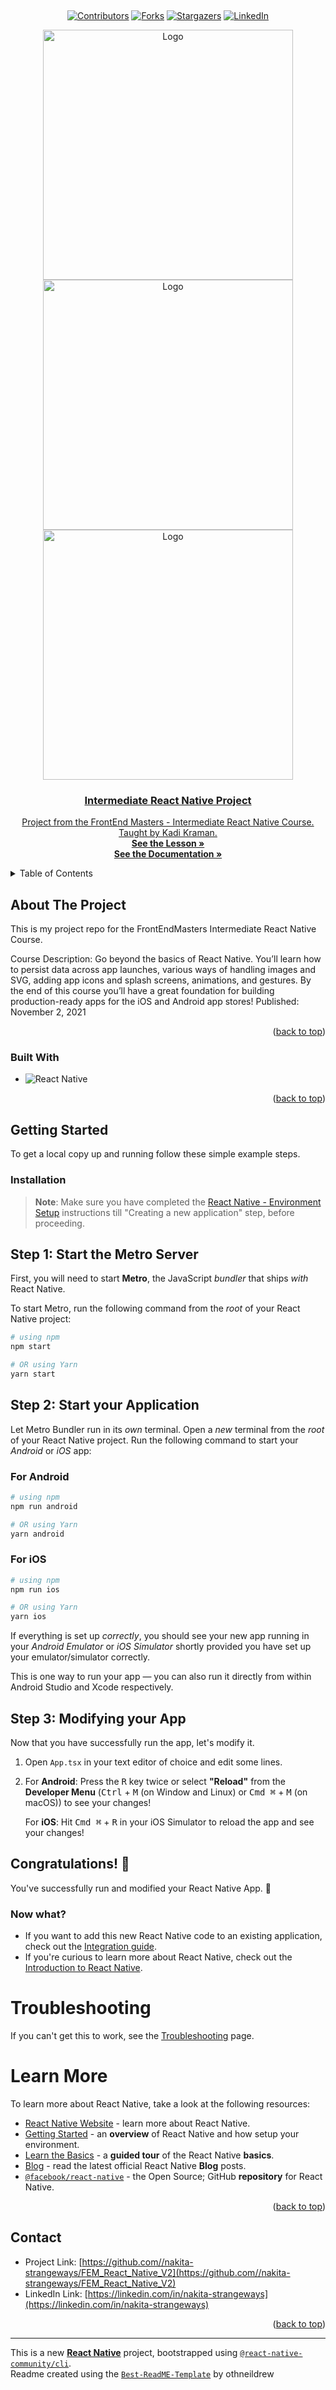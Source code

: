 <a name="readme-top"></a>

<!-- PROJECT LOGO -->
<br />
<div align="center">

[![Contributors][contributors-shield]][contributors-url]
[![Forks][forks-shield]][forks-url]
[![Stargazers][stars-shield]][stars-url]
[![LinkedIn][linkedin-shield]][linkedin-url]

  <a href="https://github.com/nakita-strangeways/FEM_Intermediate_React_Native">
   <img src="https://github.com/nakita-strangeways/FEM_Intermediate_React_Native/assets/40547453/aaf569ab-33f8-4bc6-a2c0-79f34226470e" alt="Logo" height="400" >
   <img src="https://github.com/nakita-strangeways/FEM_Intermediate_React_Native/assets/40547453/bce7b3cf-7e0e-4edd-b09b-0e80049296d7" alt="Logo" height="400" >
   <img src="https://github.com/nakita-strangeways/FEM_Intermediate_React_Native/assets/40547453/49145363-0a93-4d2c-a127-3deb88b2fd30" alt="Logo" height="400" >

<h3 align="center">Intermediate React Native Project</h3>
  <p align="center">
    Project from the FrontEnd Masters - Intermediate React Native Course. Taught by Kadi Kraman.
    <br />
    <a href="https://frontendmasters.com/courses/intermediate-react-native/"><strong>See the Lesson »</strong></a>
     <br />
    <a href="https://kadikraman.github.io/react-native-beyond-basics/"><strong>See the Documentation »</strong></a>
    <br />
  </p>
</div>

<!-- TABLE OF CONTENTS -->
<details>
  <summary>Table of Contents</summary>
  <ol>
    <li>
      <a href="#about-the-project">About The Project</a>
      <ul>
        <li><a href="#built-with">Built With</a></li>
      </ul>
    </li>
    <li>
      <a href="#getting-started">Getting Started</a>
      <ul>
        <li><a href="#installation">Installation</a></li>
      </ul>
    </li>
    <li><a href="#troubleshooting">Troubleshooting</a></li>
    <li><a href="#learn-more">Learn More</a></li>
    <li><a href="#contact">Contact</a></li>
  </ol>
</details>

<!-- ABOUT THE PROJECT -->

## About The Project

This is my project repo for the FrontEndMasters Intermediate React Native Course.

Course Description: Go beyond the basics of React Native. You’ll learn how to persist data across app launches, various ways of handling images and SVG, adding app icons and splash screens, animations, and gestures. By the end of this course you’ll have a great foundation for building production-ready apps for the iOS and Android app stores! Published: November 2, 2021

<p align="right">(<a href="#readme-top">back to top</a>)</p>

### Built With

- ![React Native](https://img.shields.io/badge/react_native-%2320232a.svg?style=for-the-badge&logo=react&logoColor=%2361DAFB)

<p align="right">(<a href="#readme-top">back to top</a>)</p>

<!-- GETTING STARTED -->

## Getting Started

To get a local copy up and running follow these simple example steps.

### Installation

> **Note**: Make sure you have completed the [React Native - Environment Setup](https://reactnative.dev/docs/environment-setup) instructions till "Creating a new application" step, before proceeding.

## Step 1: Start the Metro Server

First, you will need to start **Metro**, the JavaScript _bundler_ that ships _with_ React Native.

To start Metro, run the following command from the _root_ of your React Native project:

```bash
# using npm
npm start

# OR using Yarn
yarn start
```

## Step 2: Start your Application

Let Metro Bundler run in its _own_ terminal. Open a _new_ terminal from the _root_ of your React Native project. Run the following command to start your _Android_ or _iOS_ app:

### For Android

```bash
# using npm
npm run android

# OR using Yarn
yarn android
```

### For iOS

```bash
# using npm
npm run ios

# OR using Yarn
yarn ios
```

If everything is set up _correctly_, you should see your new app running in your _Android Emulator_ or _iOS Simulator_ shortly provided you have set up your emulator/simulator correctly.

This is one way to run your app — you can also run it directly from within Android Studio and Xcode respectively.

## Step 3: Modifying your App

Now that you have successfully run the app, let's modify it.

1. Open `App.tsx` in your text editor of choice and edit some lines.
2. For **Android**: Press the <kbd>R</kbd> key twice or select **"Reload"** from the **Developer Menu** (<kbd>Ctrl</kbd> + <kbd>M</kbd> (on Window and Linux) or <kbd>Cmd ⌘</kbd> + <kbd>M</kbd> (on macOS)) to see your changes!

   For **iOS**: Hit <kbd>Cmd ⌘</kbd> + <kbd>R</kbd> in your iOS Simulator to reload the app and see your changes!

## Congratulations! :tada:

You've successfully run and modified your React Native App. :partying_face:

### Now what?

- If you want to add this new React Native code to an existing application, check out the [Integration guide](https://reactnative.dev/docs/integration-with-existing-apps).
- If you're curious to learn more about React Native, check out the [Introduction to React Native](https://reactnative.dev/docs/getting-started).

# Troubleshooting

If you can't get this to work, see the [Troubleshooting](https://reactnative.dev/docs/troubleshooting) page.

# Learn More

To learn more about React Native, take a look at the following resources:

- [React Native Website](https://reactnative.dev) - learn more about React Native.
- [Getting Started](https://reactnative.dev/docs/environment-setup) - an **overview** of React Native and how setup your environment.
- [Learn the Basics](https://reactnative.dev/docs/getting-started) - a **guided tour** of the React Native **basics**.
- [Blog](https://reactnative.dev/blog) - read the latest official React Native **Blog** posts.
- [`@facebook/react-native`](https://github.com/facebook/react-native) - the Open Source; GitHub **repository** for React Native.
<p align="right">(<a href="#readme-top">back to top</a>)</p>

<!-- CONTACT -->

## Contact

- Project Link: [https://github.com//nakita-strangeways/FEM_React_Native_V2](https://github.com//nakita-strangeways/FEM_React_Native_V2)
- LinkedIn Link: [https://linkedin.com/in/nakita-strangeways](https://linkedin.com/in/nakita-strangeways)

<p align="right">(<a href="#readme-top">back to top</a>)</p>

<!-- MARKDOWN LINKS & IMAGES -->
<!-- https://www.markdownguide.org/basic-syntax/#reference-style-links -->

[contributors-shield]: https://img.shields.io/github/contributors/nakita-strangeways/FEM_Intermediate_React_Native.svg?style=for-the-badge
[contributors-url]: https://github.com/nakita-strangeways/FEM_Intermediate_React_Native/graphs/contributors
[forks-shield]: https://img.shields.io/github/forks/nakita-strangeways/FEM_Intermediate_React_Native.svg?style=for-the-badge
[forks-url]: https://github.com/nakita-strangeways/FEM_Intermediate_React_Native/network/members
[stars-shield]: https://img.shields.io/github/stars/nakita-strangeways/FEM_Intermediate_React_Native.svg?style=for-the-badge
[stars-url]: https://github.com/nakita-strangeways/FEM_Intermediate_React_Native/stargazers
[issues-shield]: https://img.shields.io/github/issues/nakita-strangeways/FEM_Intermediate_React_Native.svg?style=for-the-badge
[issues-url]: https://github.com/nakita-strangeways/FEM_Intermediate_React_Native/issues
[license-shield]: https://img.shields.io/github/license/nakita-strangeways/FEM_Intermediate_React_Native.svg?style=for-the-badge
[license-url]: https://github.com/nakita-strangeways/FEM_Intermediate_React_Native/blob/master/LICENSE.txt
[linkedin-shield]: https://img.shields.io/badge/-LinkedIn-black.svg?style=for-the-badge&logo=linkedin&colorB=555
[linkedin-url]: https://linkedin.com/in/linkedin_username
[product-screenshot]: images/screenshot.png
[Next.js]: https://img.shields.io/badge/next.js-000000?style=for-the-badge&logo=nextdotjs&logoColor=white
[Next-url]: https://nextjs.org/
[React.js]: https://img.shields.io/badge/React-20232A?style=for-the-badge&logo=react&logoColor=61DAFB
[React-url]: https://reactjs.org/
[Vue.js]: https://img.shields.io/badge/Vue.js-35495E?style=for-the-badge&logo=vuedotjs&logoColor=4FC08D
[Vue-url]: https://vuejs.org/
[Angular.io]: https://img.shields.io/badge/Angular-DD0031?style=for-the-badge&logo=angular&logoColor=white
[Angular-url]: https://angular.io/
[Svelte.dev]: https://img.shields.io/badge/Svelte-4A4A55?style=for-the-badge&logo=svelte&logoColor=FF3E00
[Svelte-url]: https://svelte.dev/
[Laravel.com]: https://img.shields.io/badge/Laravel-FF2D20?style=for-the-badge&logo=laravel&logoColor=white
[Laravel-url]: https://laravel.com
[Bootstrap.com]: https://img.shields.io/badge/Bootstrap-563D7C?style=for-the-badge&logo=bootstrap&logoColor=white
[Bootstrap-url]: https://getbootstrap.com
[JQuery.com]: https://img.shields.io/badge/jQuery-0769AD?style=for-the-badge&logo=jquery&logoColor=white
[JQuery-url]: https://jquery.com

---

This is a new [**React Native**](https://reactnative.dev) project, bootstrapped using [`@react-native-community/cli`](https://github.com/react-native-community/cli).
<br>
Readme created using the [`Best-ReadME-Template`](https://github.com/othneildrew/Best-README-Template) by othneildrew
